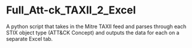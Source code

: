 # Full_Att-ck_TAXII_2_Excel
A python script that takes in the Mitre TAXII feed and parses through each STIX object type (ATT&amp;CK Concept) and outputs the data for each on a separate Excel tab.
